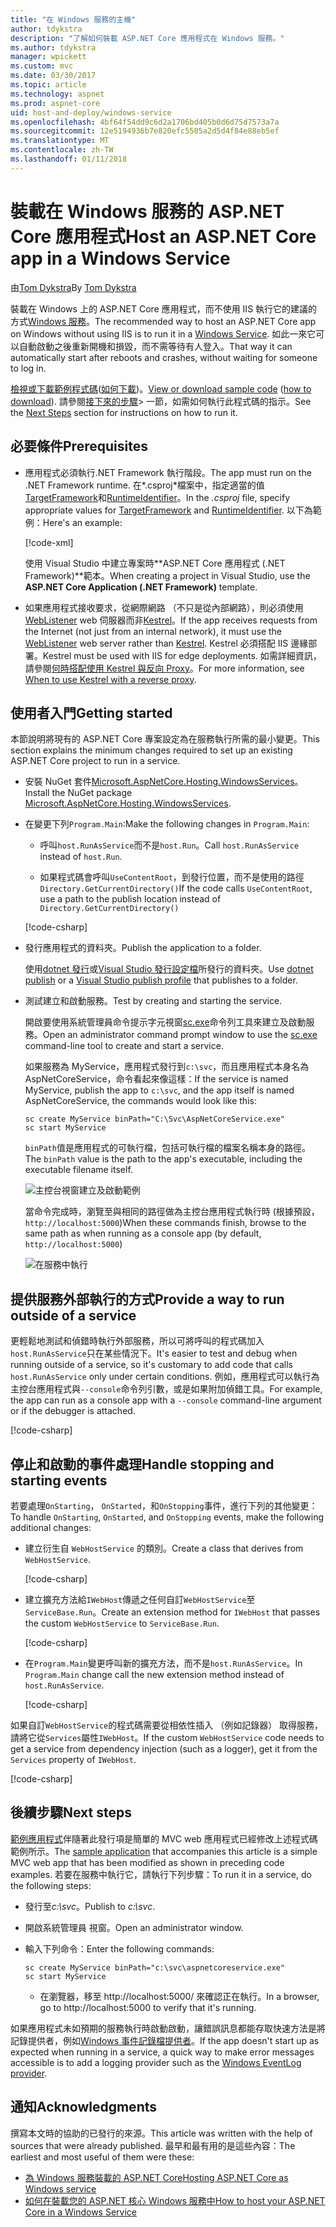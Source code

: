 ```yaml
---
title: "在 Windows 服務的主機"
author: tdykstra
description: "了解如何裝載 ASP.NET Core 應用程式在 Windows 服務。"
ms.author: tdykstra
manager: wpickett
ms.custom: mvc
ms.date: 03/30/2017
ms.topic: article
ms.technology: aspnet
ms.prod: aspnet-core
uid: host-and-deploy/windows-service
ms.openlocfilehash: 4bf64f54dd9c6d2a1706bd405b0d6d75d7573a7a
ms.sourcegitcommit: 12e5194936b7e820efc5505a2d5d4f84e88eb5ef
ms.translationtype: MT
ms.contentlocale: zh-TW
ms.lasthandoff: 01/11/2018
---
```

# <a name="host-an-aspnet-core-app-in-a-windows-service"></a><span data-ttu-id="c5bba-103">裝載在 Windows 服務的 ASP.NET Core 應用程式</span><span class="sxs-lookup"><span data-stu-id="c5bba-103">Host an ASP.NET Core app in a Windows Service</span></span>

<span data-ttu-id="c5bba-104">由[Tom Dykstra](https://github.com/tdykstra)</span><span class="sxs-lookup"><span data-stu-id="c5bba-104">By [Tom Dykstra](https://github.com/tdykstra)</span></span>

<span data-ttu-id="c5bba-105">裝載在 Windows 上的 ASP.NET Core 應用程式，而不使用 IIS 執行它的建議的方式[Windows 服務](https://docs.microsoft.com/dotnet/framework/windows-services/introduction-to-windows-service-applications)。</span><span class="sxs-lookup"><span data-stu-id="c5bba-105">The recommended way to host an ASP.NET Core app on Windows without using IIS is to run it in a [Windows Service](https://docs.microsoft.com/dotnet/framework/windows-services/introduction-to-windows-service-applications).</span></span> <span data-ttu-id="c5bba-106">如此一來它可以自動啟動之後重新開機和損毀，而不需等待有人登入。</span><span class="sxs-lookup"><span data-stu-id="c5bba-106">That way it can automatically start after reboots and crashes, without waiting for someone to log in.</span></span>

<span data-ttu-id="c5bba-107">[檢視或下載範例程式碼](https://github.com/aspnet/Docs/tree/master/aspnetcore/host-and-deploy/windows-service/sample)([如何下載](xref:tutorials/index#how-to-download-a-sample))。</span><span class="sxs-lookup"><span data-stu-id="c5bba-107">[View or download sample code](https://github.com/aspnet/Docs/tree/master/aspnetcore/host-and-deploy/windows-service/sample) ([how to download](xref:tutorials/index#how-to-download-a-sample)).</span></span> <span data-ttu-id="c5bba-108">請參閱[接下來的步驟](#next-steps)> 一節，如需如何執行此程式碼的指示。</span><span class="sxs-lookup"><span data-stu-id="c5bba-108">See the [Next Steps](#next-steps) section for instructions on how to run it.</span></span>

## <a name="prerequisites"></a><span data-ttu-id="c5bba-109">必要條件</span><span class="sxs-lookup"><span data-stu-id="c5bba-109">Prerequisites</span></span>

* <span data-ttu-id="c5bba-110">應用程式必須執行.NET Framework 執行階段。</span><span class="sxs-lookup"><span data-stu-id="c5bba-110">The app must run on the .NET Framework runtime.</span></span>  <span data-ttu-id="c5bba-111">在*.csproj*檔案中，指定適當的值[TargetFramework](https://docs.microsoft.com/nuget/schema/target-frameworks)和[RuntimeIdentifier](https://docs.microsoft.com/dotnet/articles/core/rid-catalog)。</span><span class="sxs-lookup"><span data-stu-id="c5bba-111">In the *.csproj* file, specify appropriate values for [TargetFramework](https://docs.microsoft.com/nuget/schema/target-frameworks) and [RuntimeIdentifier](https://docs.microsoft.com/dotnet/articles/core/rid-catalog).</span></span> <span data-ttu-id="c5bba-112">以下為範例：</span><span class="sxs-lookup"><span data-stu-id="c5bba-112">Here's an example:</span></span>

  [!code-xml[](windows-service/sample/AspNetCoreService.csproj?range=3-6)]

  <span data-ttu-id="c5bba-113">使用 Visual Studio 中建立專案時**ASP.NET Core 應用程式 (.NET Framework)**範本。</span><span class="sxs-lookup"><span data-stu-id="c5bba-113">When creating a project in Visual Studio, use the **ASP.NET Core Application (.NET Framework)** template.</span></span>

* <span data-ttu-id="c5bba-114">如果應用程式接收要求，從網際網路 （不只是從內部網路），則必須使用[WebListener](xref:fundamentals/servers/weblistener) web 伺服器而非[Kestrel](xref:fundamentals/servers/kestrel)。</span><span class="sxs-lookup"><span data-stu-id="c5bba-114">If the app receives requests from the Internet (not just from an internal network), it must use the [WebListener](xref:fundamentals/servers/weblistener) web server rather than [Kestrel](xref:fundamentals/servers/kestrel).</span></span>  <span data-ttu-id="c5bba-115">Kestrel 必須搭配 IIS 邊緣部署。</span><span class="sxs-lookup"><span data-stu-id="c5bba-115">Kestrel must be used with IIS for edge deployments.</span></span>  <span data-ttu-id="c5bba-116">如需詳細資訊，請參閱[何時搭配使用 Kestrel 與反向 Proxy](xref:fundamentals/servers/kestrel#when-to-use-kestrel-with-a-reverse-proxy)。</span><span class="sxs-lookup"><span data-stu-id="c5bba-116">For more information, see [When to use Kestrel with a reverse proxy](xref:fundamentals/servers/kestrel#when-to-use-kestrel-with-a-reverse-proxy).</span></span>

## <a name="getting-started"></a><span data-ttu-id="c5bba-117">使用者入門</span><span class="sxs-lookup"><span data-stu-id="c5bba-117">Getting started</span></span>

<span data-ttu-id="c5bba-118">本節說明將現有的 ASP.NET Core 專案設定為在服務執行所需的最小變更。</span><span class="sxs-lookup"><span data-stu-id="c5bba-118">This section explains the minimum changes required to set up an existing ASP.NET Core project to run in a service.</span></span>

* <span data-ttu-id="c5bba-119">安裝 NuGet 套件[Microsoft.AspNetCore.Hosting.WindowsServices](https://www.nuget.org/packages/Microsoft.AspNetCore.Hosting.WindowsServices/)。</span><span class="sxs-lookup"><span data-stu-id="c5bba-119">Install the NuGet package [Microsoft.AspNetCore.Hosting.WindowsServices](https://www.nuget.org/packages/Microsoft.AspNetCore.Hosting.WindowsServices/).</span></span>

* <span data-ttu-id="c5bba-120">在變更下列`Program.Main`:</span><span class="sxs-lookup"><span data-stu-id="c5bba-120">Make the following changes in `Program.Main`:</span></span>
  
  * <span data-ttu-id="c5bba-121">呼叫`host.RunAsService`而不是`host.Run`。</span><span class="sxs-lookup"><span data-stu-id="c5bba-121">Call `host.RunAsService` instead of `host.Run`.</span></span>
  
  * <span data-ttu-id="c5bba-122">如果程式碼會呼叫`UseContentRoot`，到發行位置，而不是使用的路徑`Directory.GetCurrentDirectory()`</span><span class="sxs-lookup"><span data-stu-id="c5bba-122">If the code calls `UseContentRoot`, use a path to the publish location instead of `Directory.GetCurrentDirectory()`</span></span> 
  
  [!code-csharp[](windows-service/sample/Program.cs?name=ServiceOnly&highlight=3-4,8,14)]

* <span data-ttu-id="c5bba-123">發行應用程式的資料夾。</span><span class="sxs-lookup"><span data-stu-id="c5bba-123">Publish the application to a folder.</span></span>

  <span data-ttu-id="c5bba-124">使用[dotnet 發行](https://docs.microsoft.com/dotnet/articles/core/tools/dotnet-publish)或[Visual Studio 發行設定檔](xref:host-and-deploy/visual-studio-publish-profiles)所發行的資料夾。</span><span class="sxs-lookup"><span data-stu-id="c5bba-124">Use [dotnet publish](https://docs.microsoft.com/dotnet/articles/core/tools/dotnet-publish) or a [Visual Studio publish profile](xref:host-and-deploy/visual-studio-publish-profiles) that publishes to a folder.</span></span>

* <span data-ttu-id="c5bba-125">測試建立和啟動服務。</span><span class="sxs-lookup"><span data-stu-id="c5bba-125">Test by creating and starting the service.</span></span>

  <span data-ttu-id="c5bba-126">開啟要使用系統管理員命令提示字元視窗[sc.exe](https://technet.microsoft.com/library/bb490995)命令列工具來建立及啟動服務。</span><span class="sxs-lookup"><span data-stu-id="c5bba-126">Open an administrator command prompt window to use the [sc.exe](https://technet.microsoft.com/library/bb490995) command-line tool to create and start a service.</span></span>  
  
  <span data-ttu-id="c5bba-127">如果服務為 MyService，應用程式發行到`c:\svc`，而且應用程式本身名為 AspNetCoreService，命令看起來像這樣：</span><span class="sxs-lookup"><span data-stu-id="c5bba-127">If the service is named MyService, publish the app to `c:\svc`, and the app itself is named AspNetCoreService, the commands would look like this:</span></span>

  ```console
  sc create MyService binPath="C:\Svc\AspNetCoreService.exe"
  sc start MyService
  ```

  <span data-ttu-id="c5bba-128">`binPath`值是應用程式的可執行檔，包括可執行檔的檔案名稱本身的路徑。</span><span class="sxs-lookup"><span data-stu-id="c5bba-128">The `binPath` value is the path to the app's executable, including the executable filename itself.</span></span>

  ![主控台視窗建立及啟動範例](windows-service/_static/create-start.png)

  <span data-ttu-id="c5bba-130">當命令完成時，瀏覽至與相同的路徑做為主控台應用程式執行時 (根據預設， `http://localhost:5000`)</span><span class="sxs-lookup"><span data-stu-id="c5bba-130">When these commands finish, browse to the same path as when running as a console app (by default, `http://localhost:5000`)</span></span>

  ![在服務中執行](windows-service/_static/running-in-service.png)


## <a name="provide-a-way-to-run-outside-of-a-service"></a><span data-ttu-id="c5bba-132">提供服務外部執行的方式</span><span class="sxs-lookup"><span data-stu-id="c5bba-132">Provide a way to run outside of a service</span></span>

<span data-ttu-id="c5bba-133">更輕鬆地測試和偵錯時執行外部服務，所以可將呼叫的程式碼加入`host.RunAsService`只在某些情況下。</span><span class="sxs-lookup"><span data-stu-id="c5bba-133">It's easier to test and debug when running outside of a service, so it's customary to add code that calls `host.RunAsService` only under certain conditions.</span></span>  <span data-ttu-id="c5bba-134">例如，應用程式可以執行為主控台應用程式與`--console`命令列引數，或是如果附加偵錯工具。</span><span class="sxs-lookup"><span data-stu-id="c5bba-134">For example, the app can run as a console app with a `--console` command-line argument or if the debugger is attached.</span></span>

[!code-csharp[](windows-service/sample/Program.cs?name=ServiceOrConsole)]

## <a name="handle-stopping-and-starting-events"></a><span data-ttu-id="c5bba-135">停止和啟動的事件處理</span><span class="sxs-lookup"><span data-stu-id="c5bba-135">Handle stopping and starting events</span></span>

<span data-ttu-id="c5bba-136">若要處理`OnStarting`， `OnStarted`，和`OnStopping`事件，進行下列的其他變更：</span><span class="sxs-lookup"><span data-stu-id="c5bba-136">To handle `OnStarting`, `OnStarted`, and `OnStopping` events, make the following additional changes:</span></span>

* <span data-ttu-id="c5bba-137">建立衍生自 `WebHostService` 的類別。</span><span class="sxs-lookup"><span data-stu-id="c5bba-137">Create a class that derives from `WebHostService`.</span></span>

  [!code-csharp[](windows-service/sample/CustomWebHostService.cs?name=NoLogging)]

* <span data-ttu-id="c5bba-138">建立擴充方法給`IWebHost`傳遞之任何自訂`WebHostService`至`ServiceBase.Run`。</span><span class="sxs-lookup"><span data-stu-id="c5bba-138">Create an extension method for `IWebHost` that passes the custom `WebHostService` to `ServiceBase.Run`.</span></span>

  [!code-csharp[](windows-service/sample/WebHostServiceExtensions.cs?name=ExtensionsClass)]

* <span data-ttu-id="c5bba-139">在`Program.Main`變更呼叫新的擴充方法，而不是`host.RunAsService`。</span><span class="sxs-lookup"><span data-stu-id="c5bba-139">In `Program.Main` change call the new extension method instead of `host.RunAsService`.</span></span>

  [!code-csharp[](windows-service/sample/Program.cs?name=HandleStopStart&highlight=26)]

<span data-ttu-id="c5bba-140">如果自訂`WebHostService`的程式碼需要從相依性插入 （例如記錄器） 取得服務，請將它從`Services`屬性`IWebHost`。</span><span class="sxs-lookup"><span data-stu-id="c5bba-140">If the custom `WebHostService` code needs to get a service from dependency injection (such as a logger), get it from the `Services` property of `IWebHost`.</span></span>

[!code-csharp[](windows-service/sample/CustomWebHostService.cs?name=Logging&highlight=7)]

## <a name="next-steps"></a><span data-ttu-id="c5bba-141">後續步驟</span><span class="sxs-lookup"><span data-stu-id="c5bba-141">Next steps</span></span>

<span data-ttu-id="c5bba-142">[範例應用程式](https://github.com/aspnet/Docs/tree/master/aspnetcore/host-and-deploy/windows-service/sample)伴隨著此發行項是簡單的 MVC web 應用程式已經修改上述程式碼範例所示。</span><span class="sxs-lookup"><span data-stu-id="c5bba-142">The [sample application](https://github.com/aspnet/Docs/tree/master/aspnetcore/host-and-deploy/windows-service/sample) that accompanies this article is a simple MVC web app that has been modified as shown in preceding code examples.</span></span>  <span data-ttu-id="c5bba-143">若要在服務中執行它，請執行下列步驟：</span><span class="sxs-lookup"><span data-stu-id="c5bba-143">To run it in a service, do the following steps:</span></span>

* <span data-ttu-id="c5bba-144">發行至*c:\svc*。</span><span class="sxs-lookup"><span data-stu-id="c5bba-144">Publish to *c:\svc*.</span></span>

* <span data-ttu-id="c5bba-145">開啟系統管理員 視窗。</span><span class="sxs-lookup"><span data-stu-id="c5bba-145">Open an administrator window.</span></span>

* <span data-ttu-id="c5bba-146">輸入下列命令：</span><span class="sxs-lookup"><span data-stu-id="c5bba-146">Enter the following commands:</span></span>

  ```console
  sc create MyService binPath="c:\svc\aspnetcoreservice.exe"
  sc start MyService
  ```

  * <span data-ttu-id="c5bba-147">在瀏覽器，移至 http://localhost:5000/ 來確認正在執行。</span><span class="sxs-lookup"><span data-stu-id="c5bba-147">In a browser, go to http://localhost:5000 to verify that it's running.</span></span>

<span data-ttu-id="c5bba-148">如果應用程式未如預期的服務執行時啟動啟動，讓錯誤訊息都能存取快速方法是將記錄提供者，例如[Windows 事件記錄檔提供者](xref:fundamentals/logging/index#eventlog)。</span><span class="sxs-lookup"><span data-stu-id="c5bba-148">If the app doesn't start up as expected when running in a service, a quick way to make error messages accessible is to add a logging provider such as the [Windows EventLog provider](xref:fundamentals/logging/index#eventlog).</span></span>

## <a name="acknowledgments"></a><span data-ttu-id="c5bba-149">通知</span><span class="sxs-lookup"><span data-stu-id="c5bba-149">Acknowledgments</span></span>

<span data-ttu-id="c5bba-150">撰寫本文時的協助的已發行的來源。</span><span class="sxs-lookup"><span data-stu-id="c5bba-150">This article was written with the help of sources that were already published.</span></span> <span data-ttu-id="c5bba-151">最早和最有用的是這些內容：</span><span class="sxs-lookup"><span data-stu-id="c5bba-151">The earliest and most useful of them were these:</span></span>

* [<span data-ttu-id="c5bba-152">為 Windows 服務裝載的 ASP.NET Core</span><span class="sxs-lookup"><span data-stu-id="c5bba-152">Hosting ASP.NET Core as Windows service</span></span>](https://stackoverflow.com/questions/37346383/hosting-asp-net-core-as-windows-service/37464074)
* [<span data-ttu-id="c5bba-153">如何在裝載您的 ASP.NET 核心 Windows 服務中</span><span class="sxs-lookup"><span data-stu-id="c5bba-153">How to host your ASP.NET Core in a Windows Service</span></span>](https://dotnetthoughts.net/how-to-host-your-aspnet-core-in-a-windows-service/)
